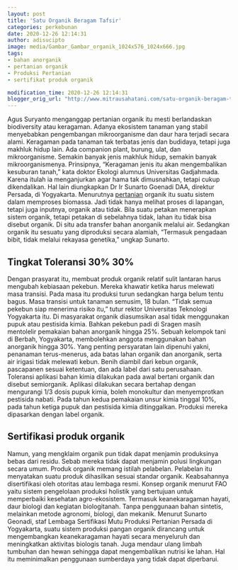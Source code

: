 ```yaml
---
layout: post
title: 'Satu Organik Beragam Tafsir'
categories: perkebunan
date: 2020-12-26 12:14:31
author: adisucipto
image: media/Gambar_Gambar_organik_1024x576_1024x666.jpg
tags:
- bahan anorganik
- pertanian organik
- Produksi Pertanian
- sertifikat produk organik

modification_time: 2020-12-26 12:14:31
blogger_orig_url: "http://www.mitrausahatani.com/satu-organik-beragam-tafsir.html"
---
```


Agus Suryanto menganggap pertanian organik itu mesti berlandaskan biodiversity
atau keragaman. Adanya ekosistem tanaman yang stabil menyebabkan pengembangan
mikroorganisme dan daur hara terjadi secara alami. Keragaman pada tanaman tak
terbatas jenis dan budidaya, tetapi juga makhluk hidup lain. Ada companion
plant, burung, ulat, dan mikroorganisme. Semakin banyak jenis makhluk hidup,
semakin banyak mikroorganismenya. Prinsipnya, “Keragaman jenis itu akan
mengembalikan kesuburan tanah,” kata doktor Ekologi alumnus Universitas
Gadjahmada. Karena itulah ia menganjurkan agar hama tak dimusnahkan, tetapi
cukup dikendalikan. Hal lain diungkapkan Dr Ir Sunarto Goenadi DAA, direktur
Persada, di Yogyakarta. Menurutnya
[pertanian](https://www.mitrausahatani.com/pertanian "pertanian") organik itu suatu
sistem dalam memproses biomassa. Jadi tidak hanya melihat proses di lapangan,
tetapi juga inputnya, organik atau tidak. Bila suatu petakan menerapkan sistem
organik, tetapi petakan di sebelahnya tidak, lahan itu tidak bisa disebut
organik. Di situ ada transfer bahan anorganik melalui air. Sedangkan organik
itu sesuatu yang diproduksi secara alamiah, “Termasuk pengadaan bibit, tidak
melalui rekayasa genetika,” ungkap Sunarto.

## Tingkat Toleransi 30% 30%

Dengan prasyarat itu, membuat produk organik relatif sulit lantaran harus
mengubah kebiasaan pekebun. Mereka khawatir ketika harus melewati masa
transisi. Pada masa itu produksi turun sedangkan harga belum tentu bagus. Masa
transisi untuk tanaman semusim, 18 bulan. “Tidak semua pekebun siap menerima
risiko itu,” tutur rektor Universitas Teknologi Yogyakarta itu. Di masyarakat
organik diasumsikan asal tidak menggunakan pupuk atau pestisida kimia. Bahkan
pekebun padi di Sragen masih mentolelir pemakaian bahan anorganik hingga 25%.
Sebuah kelompok tani di Berbah, Yogyakarta, membolehkan anggota menggunakan
bahan anorganik hingga 30%. Yang penting persyaratan lain dipenuhi yakni,
penanaman terus-menerus, ada batas lahan organik dan anorganik, serta air
irigasi tidak melewati kebun. Benih diambil dari kebun organik, pascapanen
sesuai ketentuan, dan ada label dari satu perusahaan. Toleransi aplikasi bahan
kimia dilakukan pada awal bertani organik dan disebut semiorganik. Aplikasi
dilakukan secara bertahap dengan mengurangi 1/3 dosis pupuk kimia, boleh
monokultur dan menyemprotkan pestisida nabati. Pada tahun kedua pemakaian
unsur kimia tinggal 10%, pada tahun ketiga pupuk dan pestisida kimia
ditinggalkan. Produksi mereka dipasarkan dengan label organik.

## Sertifikasi produk organik

Namun, yang mengklaim organik pun tidak dapat menjamin produksinya bebas dari
residu. Sebab mereka tidak dapat menjamin polusi lingkungan secara umum.
Produk organik memang istilah pelabelan. Pelabelan itu menyatakan suatu produk
dihasilkan sesuai standar organik. Keabsahannya disertifikasi oleh otoritas
atau lembaga resmi. Konsep organik menurut FAO yaitu sistem pengelolaan
produksi holistik yang bertujuan untuk memperbaiki kesehatan agro-ekosistem.
Termasuk keanekaragaman hayati, daur biologi dan kegiatan biologitanah. Tanpa
penggunaan bahan sintetis, melainkan metode agronomi, biologi, dan mekanik.
Menurut Sunarto Geonadi, staf Lembaga Sertifikasi Mutu Produksi Pertanian
Persada di Yogyakarta, suatu sistem produksi pangan organik dirancang untuk
mengembangkan keanekaragaman hayati secara menyeluruh dan meningkatkan
aktivitas biologis tanah. Juga mendaur ulang limbah tumbuhan dan hewan
sehingga dapat mengembalikan nutrisi ke lahan. Hal itu meminimalkan penggunaan
sumberdaya yang tidak dapat diperbarui.


